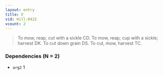 ```yaml
---
layout: entry
title: རྔ་
vid: Hill:0422
vcount: 2
---
```

> To mow, reap, cut with a sickle CD\. To mow, reap; cup with a sickle; harvest DK\. To cut down grain DS\. To cut, mow, harvest TC\.


### Dependencies (N = 2)
* `arg2` 1
